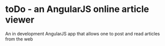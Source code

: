 # toDo - an AngularJS online article viewer

An in development AngularJS app that allows one to post and read articles from the web